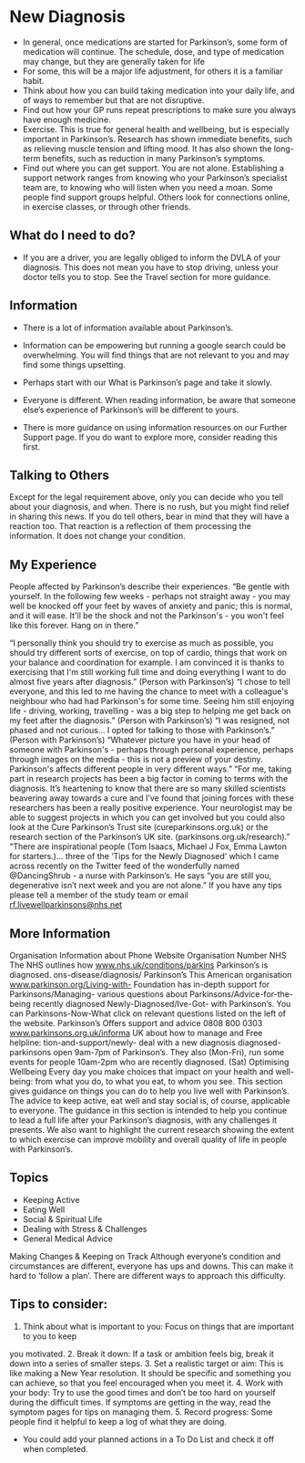 # New Diagnosis

- In general, once medications are started for Parkinson’s, some form of
  medication will continue. The schedule, dose, and type of medication may change, but
  they are generally taken for life
- For some, this will be a major life adjustment, for others it is a familiar habit.
- Think about how you can build taking medication into your daily life, and of ways to
  remember but that are not disruptive.
- Find out how your GP runs repeat prescriptions to make sure you always have enough
  medicine.
- Exercise. This is true for general health and wellbeing, but is
  especially important in Parkinson’s. Research has shown
  immediate benefits, such as relieving muscle tension and lifting
  mood. It has also shown the long-term benefits, such as
  reduction in many Parkinson’s symptoms.
- Find out where you can get support. You are not alone. Establishing a support network ranges from knowing who your Parkinson’s specialist team are, to knowing who will listen when you need a moan. Some people find support groups helpful.
  Others look for connections online, in exercise classes, or through other friends.

## What do I need to do?

- If you are a driver, you are legally obliged to inform the DVLA of your diagnosis. This does not
  mean you have to stop driving, unless your doctor tells you to stop. See the Travel section for
  more guidance.

## Information

- There is a lot of information available about Parkinson’s.
- Information can be empowering but running a google search could be overwhelming. You will find
  things that are not relevant to you and may find some things upsetting.

- Perhaps start with our What is Parkinson’s page and take it slowly.
- Everyone is different. When reading information, be aware that someone else’s experience of
  Parkinson’s will be different to yours.

- There is more guidance on using information resources on our Further Support page. If you do want
  to explore more, consider reading this first.

## Talking to Others

Except for the legal requirement above, only you can decide who you tell about your diagnosis, and
when. There is no rush, but you might find relief in sharing this news.
If you do tell others, bear in mind that they will have a reaction too. That reaction is a reflection of
them processing the information. It does not change your condition.

## My Experience

People affected by Parkinson’s describe their experiences.
“Be gentle with yourself. In the following few weeks - perhaps not straight away - you may
well be knocked off your feet by waves of anxiety and panic; this is normal, and it will ease.
It'll be the shock and not the Parkinson's - you won't feel like this forever. Hang on in there.”

“I personally think you should try to exercise as much as possible, you should try different
sorts of exercise, on top of cardio, things that work on your balance and coordination for
example. I am convinced it is thanks to exercising that I'm still working full time and doing
everything I want to do almost five years after diagnosis.” (Person with Parkinson’s)
“I chose to tell everyone, and this led to me having the chance to meet with a colleague's
neighbour who had had Parkinson's for some time. Seeing him still enjoying life - driving,
working, travelling - was a big step to helping me get back on my feet after the diagnosis.”
(Person with Parkinson’s)
“I was resigned, not phased and not curious… I opted for talking to those with Parkinson’s.”
(Person with Parkinson’s)
“Whatever picture you have in your head of someone with Parkinson's - perhaps through
personal experience, perhaps through images on the media - this is not a preview of your
destiny. Parkinson's affects different people in very different ways.”
“For me, taking part in research projects has been a big factor in coming to terms with the
diagnosis. It’s heartening to know that there are so many skilled scientists beavering away
towards a cure and I’ve found that joining forces with these researchers has been a really
positive experience. Your neurologist may be able to suggest projects in which you can get
involved but you could also look at the Cure Parkinson’s Trust site (cureparkinsons.org.uk)
or the research section of the Parkinson’s UK site. (parkinsons.org.uk/research).”
“There are inspirational people (Tom Isaacs, Michael J Fox, Emma Lawton for starters.)…
three of the ‘Tips for the Newly Diagnosed’ which I came across recently on the Twitter feed
of the wonderfully named @DancingShrub - a nurse with Parkinson’s. He says “you are still
you, degenerative isn’t next week and you are not alone.”
If you have any tips please tell a member of the study team or email
rf.livewellparkinsons@nhs.net

## More Information

Organisation Information about Phone Website
Organisation Number
NHS The NHS outlines how www.nhs.uk/conditions/parkins
Parkinson’s is diagnosed. ons-disease/diagnosis/
Parkinson’s This American organisation www.parkinson.org/Living-with-
Foundation has in-depth support for Parkinsons/Managing-
various questions about
Parkinsons/Advice-for-the-
being recently diagnosed
Newly-Diagnosed/Ive-Got-
with Parkinson’s. You can
Parkinsons-Now-What
click on relevant questions
listed on the left of the
website.
Parkinson’s Offers support and advice 0808 800 0303 www.parkinsons.org.uk/informa
UK about how to manage and Free helpline: tion-and-support/newly-
deal with a new diagnosis diagnosed-parkinsons
open 9am-7pm
of Parkinson’s. They also
(Mon-Fri),
run some events for people
10am-2pm
who are recently
diagnosed. (Sat)
Optimising Wellbeing
Every day you make choices that impact on
your health and well-being: from what you
do, to what you eat, to whom you see. This
section gives guidance on things you can do
to help you live well with Parkinson’s.
The advice to keep active, eat well and stay
social is, of course, applicable to everyone.
The guidance in this section is intended to
help you continue to lead a full life after your
Parkinson’s diagnosis, with any challenges it
presents. We
also want to highlight the current research showing the extent to which exercise can improve
mobility and overall quality of life in people with Parkinson’s.

## Topics

- Keeping Active
- Eating Well
- Social & Spiritual Life
- Dealing with Stress & Challenges
- General Medical Advice

Making Changes & Keeping on Track
Although everyone’s condition and circumstances are different, everyone has ups and downs. This
can make it hard to ‘follow a plan’. There are different ways to approach this difficulty.

## Tips to consider:

1. Think about what is important to you: Focus on things that are important to you to keep

you motivated. 2. Break it down: If a task or ambition feels big, break it down into a series of smaller steps. 3. Set a realistic target or aim: This is like making a New Year resolution. It should be specific
and something you can achieve, so that you feel encouraged when you meet it. 4. Work with your body: Try to use the good times and don’t be too hard on yourself during
the difficult times. If symptoms are getting in the way, read the symptom pages for tips on
managing them. 5. Record progress: Some people find it helpful to keep a log of what they are doing.

- You could add your planned actions in a To Do List and check it off when completed.
